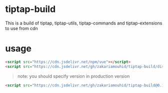 # tiptap-build

This is a build of tiptap, tiptap-utils, tiptap-commands and tiptap-extensions to use from cdn

# usage

```html
<script src="https://cdn.jsdelivr.net/npm/vue"></script>
<script src="https://cdn.jsdelivr.net/gh/zakariamouhid/tiptap-build/dist/index.js"></script>
```

> note: you should specify version in production version

```html
<script src="https://cdn.jsdelivr.net/gh/zakariamouhid/tiptap-build@0.1.0/dist/index.js"></script>
```
